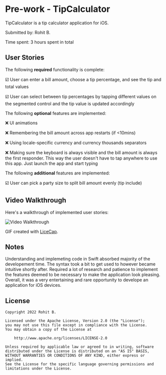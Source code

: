 # Pre-work - TipCalculator

TipCalculator is a tip calculator application for iOS.

Submitted by: Rohit B.

Time spent: 3 hours spent in total

## User Stories

The following **required** functionality is complete:

☑️ User can enter a bill amount, choose a tip percentage, and see the tip and total values

☑️ User can select between tip percentages by tapping different values on the segmented control and the tip value is updated accordingly

The following **optional** features are implemented:

:x: UI animations

:x: Remembering the bill amount across app restarts (if <10mins)

:x: Using locale-specific currency and currency thousands separators

:x: Making sure the keyboard is always visible and the bill amount is always the first responder. This way the user doesn't have to tap anywhere to use this app. Just launch the app and start typing

The following **additional** features are implemented:

☑️ User can pick a party size to split bill amount evenly (tip include)

## Video Walkthrough

Here's a walkthrough of implemented user stories:

<img src='http://i.imgur.com/link/to/your/gif/file.gif' title='Video Walkthrough' width='' alt='Video Walkthrough' />

GIF created with [LiceCap](http://www.cockos.com/licecap/).

## Notes

Understanding and implemeting code in Swift absorbed majority of the developement time.
The syntax took a bit to get used to however became intuitive shortly after. Required
a lot of research and patience to implement the features deemed to be necessary to make
the application look pleasing. Overall, it was a very entertaining and rare opportunity
to develope an application for iOS devices.

## License

    Copyright 2022 Rohit B.

    Licensed under the Apache License, Version 2.0 (the "License");
    you may not use this file except in compliance with the License.
    You may obtain a copy of the License at

        http://www.apache.org/licenses/LICENSE-2.0

    Unless required by applicable law or agreed to in writing, software
    distributed under the License is distributed on an "AS IS" BASIS,
    WITHOUT WARRANTIES OR CONDITIONS OF ANY KIND, either express or implied.
    See the License for the specific language governing permissions and
    limitations under the License.
